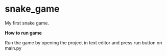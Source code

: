 # snake_game
My first snake game.

**How to run game**

Run the game by opening the project in text editor and press run button on main.py
